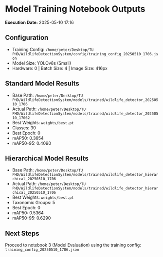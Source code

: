 # Model Training Notebook Outputs

**Execution Date:** 2025-05-10 17:16

## Configuration

- Training Config: `/home/peter/Desktop/TU PHD/WildlifeDetectionSystem/config/training_config_20250510_1706.json`
- Model Size: YOLOv8s (Small)
- Hardware: 0 | Batch Size: 4 | Image Size: 416px

## Standard Model Results

- Base Path: `/home/peter/Desktop/TU PHD/WildlifeDetectionSystem/models/trained/wildlife_detector_20250510_1706`
- Actual Path: `/home/peter/Desktop/TU PHD/WildlifeDetectionSystem/models/trained/wildlife_detector_20250510_17062`
- Best Weights: `weights/best.pt`
- Classes: 30
- Best Epoch: 0
- mAP50: 0.3654
- mAP50-95: 0.4090

## Hierarchical Model Results

- Base Path: `/home/peter/Desktop/TU PHD/WildlifeDetectionSystem/models/trained/wildlife_detector_hierarchical_20250510_1706`
- Actual Path: `/home/peter/Desktop/TU PHD/WildlifeDetectionSystem/models/trained/wildlife_detector_hierarchical_20250510_1706`
- Best Weights: `weights/best.pt`
- Taxonomic Groups: 5
- Best Epoch: 0
- mAP50: 0.5364
- mAP50-95: 0.6290

## Next Steps

Proceed to notebook 3 (Model Evaluation) using the training config: `training_config_20250510_1706.json`